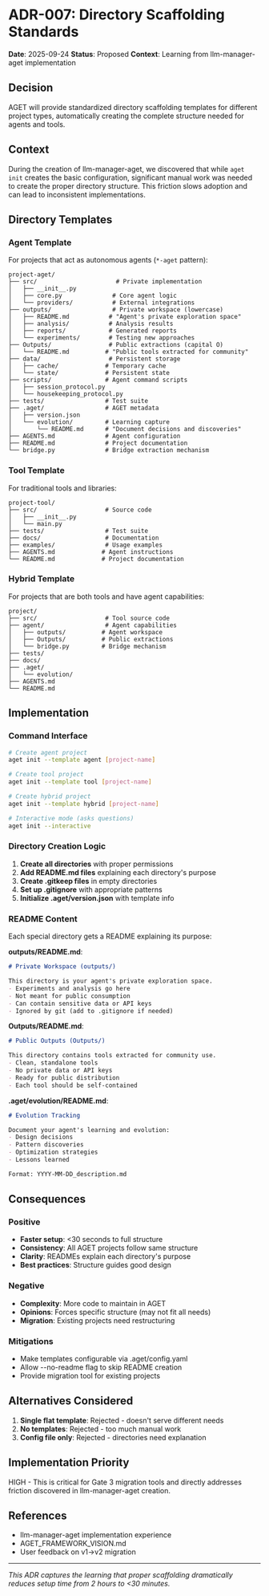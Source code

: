 # ADR-007: Directory Scaffolding Standards

**Date**: 2025-09-24
**Status**: Proposed
**Context**: Learning from llm-manager-aget implementation

## Decision

AGET will provide standardized directory scaffolding templates for different project types, automatically creating the complete structure needed for agents and tools.

## Context

During the creation of llm-manager-aget, we discovered that while `aget init` creates the basic configuration, significant manual work was needed to create the proper directory structure. This friction slows adoption and can lead to inconsistent implementations.

## Directory Templates

### Agent Template
For projects that act as autonomous agents (`*-aget` pattern):

```
project-aget/
├── src/                      # Private implementation
│   ├── __init__.py
│   ├── core.py              # Core agent logic
│   └── providers/           # External integrations
├── outputs/                 # Private workspace (lowercase)
│   ├── README.md           # "Agent's private exploration space"
│   ├── analysis/           # Analysis results
│   ├── reports/            # Generated reports
│   └── experiments/        # Testing new approaches
├── Outputs/                # Public extractions (capital O)
│   └── README.md          # "Public tools extracted for community"
├── data/                   # Persistent storage
│   ├── cache/             # Temporary cache
│   └── state/             # Persistent state
├── scripts/               # Agent command scripts
│   ├── session_protocol.py
│   └── housekeeping_protocol.py
├── tests/                 # Test suite
├── .aget/                 # AGET metadata
│   ├── version.json
│   └── evolution/         # Learning capture
│       └── README.md      # "Document decisions and discoveries"
├── AGENTS.md              # Agent configuration
├── README.md              # Project documentation
└── bridge.py              # Bridge extraction mechanism
```

### Tool Template
For traditional tools and libraries:

```
project-tool/
├── src/                   # Source code
│   ├── __init__.py
│   └── main.py
├── tests/                 # Test suite
├── docs/                  # Documentation
├── examples/              # Usage examples
├── AGENTS.md             # Agent instructions
└── README.md             # Project documentation
```

### Hybrid Template
For projects that are both tools and have agent capabilities:

```
project/
├── src/                   # Tool source code
├── agent/                 # Agent capabilities
│   ├── outputs/          # Agent workspace
│   ├── Outputs/          # Public extractions
│   └── bridge.py         # Bridge mechanism
├── tests/
├── docs/
├── .aget/
│   └── evolution/
├── AGENTS.md
└── README.md
```

## Implementation

### Command Interface
```bash
# Create agent project
aget init --template agent [project-name]

# Create tool project
aget init --template tool [project-name]

# Create hybrid project
aget init --template hybrid [project-name]

# Interactive mode (asks questions)
aget init --interactive
```

### Directory Creation Logic

1. **Create all directories** with proper permissions
2. **Add README.md files** explaining each directory's purpose
3. **Create .gitkeep files** in empty directories
4. **Set up .gitignore** with appropriate patterns
5. **Initialize .aget/version.json** with template info

### README Content

Each special directory gets a README explaining its purpose:

**outputs/README.md**:
```markdown
# Private Workspace (outputs/)

This directory is your agent's private exploration space.
- Experiments and analysis go here
- Not meant for public consumption
- Can contain sensitive data or API keys
- Ignored by git (add to .gitignore if needed)
```

**Outputs/README.md**:
```markdown
# Public Outputs (Outputs/)

This directory contains tools extracted for community use.
- Clean, standalone tools
- No private data or API keys
- Ready for public distribution
- Each tool should be self-contained
```

**.aget/evolution/README.md**:
```markdown
# Evolution Tracking

Document your agent's learning and evolution:
- Design decisions
- Pattern discoveries
- Optimization strategies
- Lessons learned

Format: YYYY-MM-DD_description.md
```

## Consequences

### Positive
- **Faster setup**: <30 seconds to full structure
- **Consistency**: All AGET projects follow same structure
- **Clarity**: READMEs explain each directory's purpose
- **Best practices**: Structure guides good design

### Negative
- **Complexity**: More code to maintain in AGET
- **Opinions**: Forces specific structure (may not fit all needs)
- **Migration**: Existing projects need restructuring

### Mitigations
- Make templates configurable via .aget/config.yaml
- Allow --no-readme flag to skip README creation
- Provide migration tool for existing projects

## Alternatives Considered

1. **Single flat template**: Rejected - doesn't serve different needs
2. **No templates**: Rejected - too much manual work
3. **Config file only**: Rejected - directories need explanation

## Implementation Priority

HIGH - This is critical for Gate 3 migration tools and directly addresses friction discovered in llm-manager-aget creation.

## References

- llm-manager-aget implementation experience
- AGET_FRAMEWORK_VISION.md
- User feedback on v1→v2 migration

---

*This ADR captures the learning that proper scaffolding dramatically reduces setup time from 2 hours to <30 minutes.*